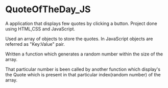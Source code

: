 # QuoteOfTheDay_JS

A application that displays few quotes by clicking a button.
Project done using HTML,CSS and JavaScript.

Used an array of objects to store the quotes. In JavaScript objects are referred as "Key:Value" pair.


Written a function which generates a random number within the size of the array.


That particular number is been called by another function which display's the Quote which is present in that particular index(random number) of the array.

